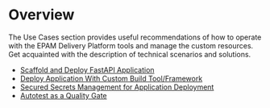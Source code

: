 # Overview

The Use Cases section provides useful recommendations of how to operate with the EPAM Delivery Platform tools and manage the custom resources. Get acquainted with the description of technical scenarios and solutions.

* [Scaffold and Deploy FastAPI Application](application-scaffolding.md)
* [Deploy Application With Custom Build Tool/Framework](tekton-custom-pipelines.md)
* [Secured Secrets Management for Application Deployment](external-secrets.md)
* [Autotest as a Quality Gate](autotest-as-quality-gate.md)